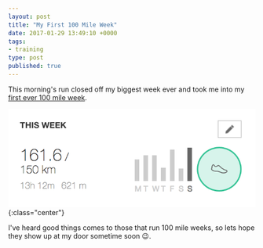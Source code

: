 ```yaml
---
layout: post
title: "My First 100 Mile Week"
date: 2017-01-29 13:49:10 +0000
tags:
- training
type: post
published: true
---
```


This morning's run closed off my biggest week ever and took me into my [first ever 100 mile week](https://www.strava.com/athletes/1295848/training/log#2017y04w).

![My First 100 Mile Week - 23 - 29 Jan '16'](/assets/first-100m-week-29Jan17.png){:class="center"}

I've heard good things comes to those that run 100 mile weeks, so lets hope they show up at my door sometime soon 😉.

